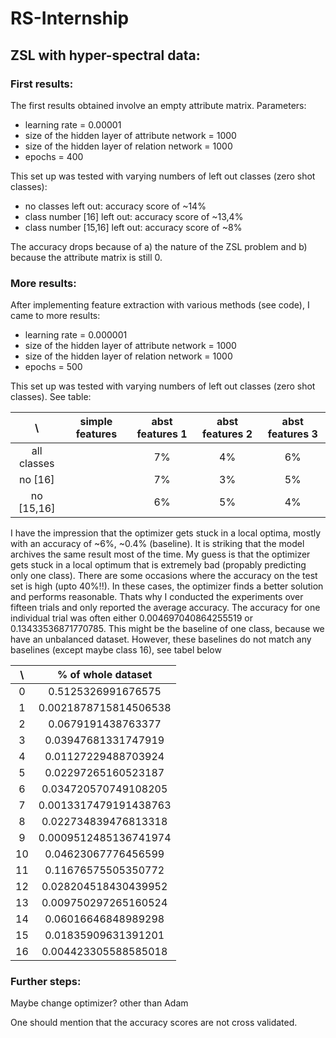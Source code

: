 # RS-Internship

## ZSL with hyper-spectral data:

### First results:
The first results obtained involve an empty attribute matrix. 
Parameters:
* learning rate = 0.00001
* size of the hidden layer of attribute network = 1000
* size of the hidden layer of relation network = 1000
* epochs = 400

This set up was tested with varying numbers of left out classes (zero shot classes):
* no classes left out: accuracy score of ~14% 
* class number [16] left out: accuracy score of ~13,4%
* class number [15,16] left out: accuracy score of ~8%

The accuracy drops because of a) the nature of the ZSL problem and b) because the attribute matrix is still 0.


### More results:
After implementing feature extraction with various methods (see code), I came to more results:

* learning rate = 0.000001
* size of the hidden layer of attribute network = 1000
* size of the hidden layer of relation network = 1000
* epochs = 500

This set up was tested with varying numbers of left out classes (zero shot classes). See table:


| \            | simple features | abst features 1 | abst features 2 | abst features 3 |
|:-----------: |:---------------:|:---------------:|:---------------:|:---------------:|
| all classes  |               	 |       7%     	 |      4%      	 |       6%      	 |
| no [16]      |               	 |       7%      	 |      3%       	 |       5%      	 |
| no [15,16]   |               	 |       6%      	 |      5%       	 |       4%      	 |


I have the impression that the optimizer gets stuck in a local optima, mostly with an accuracy of ~6%, ~0.4% (baseline).
It is striking that the model archives the same result most of the time. My guess is that the optimizer gets stuck in a local optimum that is extremely bad (propably predicting only one class). There are some occasions where the accuracy on the test set is high (upto 40%!!). In these cases, the optimizer finds a better solution and performs reasonable. Thats why I conducted the experiments over fifteen trials and only reported the average accuracy.
The accuracy for one individual trial was often either 0.004697040864255519 or 0.13433536871770785. This might be the baseline of one class, because we have an unbalanced dataset. However, these baselines do not match any baselines (except maybe class 16), see tabel below

| \            | % of whole dataset |
|:-----------: |:------------------:|
|      0       | 0.5125326991676575 |
|      1       | 0.0021878715814506538 |
|      2       | 0.0679191438763377  |
|      3       | 0.03947681331747919 |
|      4       | 0.01127229488703924|
|      5       | 0.02297265160523187|
|      6       | 0.034720570749108205|
|      7       | 0.0013317479191438763|
|      8       | 0.022734839476813318|
|      9       | 0.0009512485136741974|
|     10       | 0.04623067776456599|
|     11       | 0.11676575505350772|
|     12       | 0.028204518430439952|
|     13       | 0.009750297265160524|
|     14       | 0.06016646848989298|
|     15       | 0.01835909631391201|
|     16       | 0.004423305588585018|




### Further steps:
Maybe change optimizer? other than Adam

One should mention that the accuracy scores are not cross validated.

